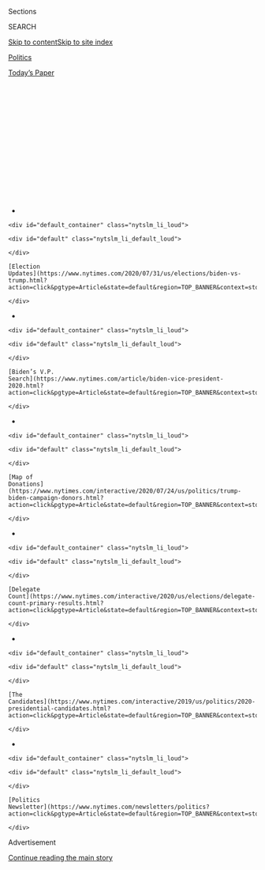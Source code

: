 <div id="app">

<div>

<div>

<div>

<div class="NYTAppHideMasthead css-1q2w90k e1suatyy0">

<div class="section css-ui9rw0 e1suatyy2">

<div class="css-eph4ug er09x8g0">

<div class="css-6n7j50">

</div>

<span class="css-1dv1kvn">Sections</span>

<div class="css-10488qs">

<span class="css-1dv1kvn">SEARCH</span>

</div>

[Skip to content](#site-content)[Skip to site
index](#site-index)

</div>

<div id="masthead-section-label" class="css-1wr3we4 eaxe0e00">

[Politics](https://www.nytimes.com/section/politics)

</div>

<div class="css-10698na e1huz5gh0">

</div>

</div>

<div id="masthead-bar-one" class="section hasLinks css-15hmgas e1csuq9d3">

<div class="css-uqyvli e1csuq9d0">

</div>

<div class="css-1uqjmks e1csuq9d1">

</div>

<div class="css-9e9ivx">

[](https://myaccount.nytimes.com/auth/login?response_type=cookie&client_id=vi)

</div>

<div class="css-1bvtpon e1csuq9d2">

[Today’s
Paper](https://www.nytimes.com/section/todayspaper)

</div>

</div>

</div>

</div>

<div data-aria-hidden="false">

<div id="site-content" data-role="main">

<div>

<div class="css-1aor85t" style="opacity:0.000000001;z-index:-1;visibility:hidden">

<div class="css-1hqnpie">

<div class="css-epjblv">

<span class="css-17xtcya">[Politics](/section/politics)</span><span class="css-x15j1o">|</span><span class="css-fwqvlz">Trump
Impeached for Abuse of Power and Obstruction of
Congress</span>

</div>

<div class="css-k008qs">

<div class="css-1iwv8en">

<span class="css-18z7m18"></span>

<div>

</div>

</div>

<span class="css-1n6z4y">https://nyti.ms/34vl8TX</span>

<div class="css-1705lsu">

<div class="css-4xjgmj">

<div class="css-4skfbu" data-role="toolbar" data-aria-label="Social Media Share buttons, Save button, and Comments Panel with current comment count" data-testid="share-tools">

  - 
  - 
  - 
  - 
    
    <div class="css-6n7j50">
    
    </div>

  - 
  - 

</div>

</div>

</div>

</div>

</div>

</div>

<div id="NYT_TOP_BANNER_REGION" class="css-13pd83m">

<div>

<div id="styln-elections-notifications-menu" class="section interactive-content interactive-size-medium css-1edisqu">

<div class="css-17ih8de interactive-body">

<div class="nytslm_innerContainer" data-aria-live="polite">

<div class="nytslm_title">

</div>

  - 
    
    <div id="default_container" class="nytslm_li_loud">
    
    <div id="default" class="nytslm_li_default_loud">
    
    </div>
    
    [Election
    Updates](https://www.nytimes.com/2020/07/31/us/elections/biden-vs-trump.html?action=click&pgtype=Article&state=default&region=TOP_BANNER&context=storylines_menu)
    
    </div>

  - 
    
    <div id="default_container" class="nytslm_li_loud">
    
    <div id="default" class="nytslm_li_default_loud">
    
    </div>
    
    [Biden’s V.P.
    Search](https://www.nytimes.com/article/biden-vice-president-2020.html?action=click&pgtype=Article&state=default&region=TOP_BANNER&context=storylines_menu)
    
    </div>

  - 
    
    <div id="default_container" class="nytslm_li_loud">
    
    <div id="default" class="nytslm_li_default_loud">
    
    </div>
    
    [Map of
    Donations](https://www.nytimes.com/interactive/2020/07/24/us/politics/trump-biden-campaign-donors.html?action=click&pgtype=Article&state=default&region=TOP_BANNER&context=storylines_menu)
    
    </div>

  - 
    
    <div id="default_container" class="nytslm_li_loud">
    
    <div id="default" class="nytslm_li_default_loud">
    
    </div>
    
    [Delegate
    Count](https://www.nytimes.com/interactive/2020/us/elections/delegate-count-primary-results.html?action=click&pgtype=Article&state=default&region=TOP_BANNER&context=storylines_menu)
    
    </div>

  - 
    
    <div id="default_container" class="nytslm_li_loud">
    
    <div id="default" class="nytslm_li_default_loud">
    
    </div>
    
    [The
    Candidates](https://www.nytimes.com/interactive/2019/us/politics/2020-presidential-candidates.html?action=click&pgtype=Article&state=default&region=TOP_BANNER&context=storylines_menu)
    
    </div>

  - 
    
    <div id="default_container" class="nytslm_li_loud">
    
    <div id="default" class="nytslm_li_default_loud">
    
    </div>
    
    [Politics
    Newsletter](https://www.nytimes.com/newsletters/politics?action=click&pgtype=Article&state=default&region=TOP_BANNER&context=storylines_menu)
    
    </div>

</div>

</div>

</div>

</div>

</div>

<div id="top-wrapper" class="css-1sy8kpn">

<div id="top-slug" class="css-l9onyx">

Advertisement

</div>

[Continue reading the main
story](#after-top)

<div class="ad top-wrapper" style="text-align:center;height:100%;display:block;min-height:250px">

<div id="top" class="place-ad" data-position="top" data-size-key="top">

</div>

</div>

<div id="after-top">

</div>

</div>

<div>

<div id="sponsor-wrapper" class="css-1hyfx7x">

<div id="sponsor-slug" class="css-19vbshk">

Supported by

</div>

[Continue reading the main
story](#after-sponsor)

<div id="sponsor" class="ad sponsor-wrapper" style="text-align:center;height:100%;display:block">

</div>

<div id="after-sponsor">

</div>

</div>

<div class="css-186x18t">

</div>

<div class="css-1vkm6nb ehdk2mb0">

# Trump Impeached for Abuse of Power and Obstruction of Congress

</div>

Voting nearly along party lines, the House approved two articles of
impeachment against President Trump, making him the third president in
history to face removal by the Senate.

![<span class="css-16f3y1r e13ogyst0">The Democratic-led House of
Representatives charged President Trump with abuse of power and
obstruction of
Congress.</span><span class="css-cch8ym"><span class="css-1dv1kvn">Credit</span><span class="css-cnj6d5 e1z0qqy90" itemprop="copyrightHolder"><span class="css-1ly73wi e1tej78p0">Credit...</span><span>Erin
Schaff/The New York
Times</span></span></span>](https://static01.nyt.com/images/2019/12/18/us/politics/18dc-impeachvid/18dc-impeachvid-videoSixteenByNine3000.jpg)

<div class="css-18e8msd">

<div class="css-pdw9fk epjyd6m0">

<div class="css-1txwxcy ey68jwv0" data-aria-hidden="true">

[![Nicholas
Fandos](https://static01.nyt.com/images/2018/11/06/multimedia/author-nicholas-fandos/author-nicholas-fandos-thumbLarge-v2.png
"Nicholas Fandos")](https://www.nytimes.com/by/nicholas-fandos)[![Michael
D.
Shear](https://static01.nyt.com/images/2018/06/13/multimedia/author-michael-d-shear/author-michael-d-shear-thumbLarge-v2.png
"Michael D. Shear")](https://www.nytimes.com/by/michael-d-shear)

</div>

<div class="css-1baulvz">

By [<span class="css-1baulvz" itemprop="name">Nicholas
Fandos</span>](https://www.nytimes.com/by/nicholas-fandos) and
[<span class="css-1baulvz last-byline" itemprop="name">Michael D.
Shear</span>](https://www.nytimes.com/by/michael-d-shear)

</div>

</div>

  - 
    
    <div class="css-ld3wwf e16638kd2">
    
    Published Dec. 18, 2019Updated July 22,
    2020
    
    </div>

  - 
    
    <div class="css-4xjgmj">
    
    <div class="css-pvvomx" data-role="toolbar" data-aria-label="Social Media Share buttons, Save button, and Comments Panel with current comment count" data-testid="share-tools">
    
      - 
      - 
      - 
      - 
        
        <div class="css-6n7j50">
        
        </div>
    
      - 
      - 
    
    </div>
    
    </div>

</div>

</div>

<div class="section meteredContent css-1r7ky0e" name="articleBody" itemprop="articleBody">

<div class="css-1fanzo5 StoryBodyCompanionColumn">

<div class="css-53u6y8">

WASHINGTON — The House of Representatives on Wednesday [impeached
President
Trum](https://www.nytimes.com/2020/07/22/us/politics/trump-impeachment.html)p
for abuse of power and obstruction of Congress, making him the third
president in history to be charged with committing high crimes and
misdemeanors and face removal by the Senate.

On a day of constitutional consequence and raging partisan tension, the
votes on the two articles of
[impeachment](https://www.nytimes.com/live/2020/trump-impeachment-01-16)
fell largely along party lines, after a bitter debate that stretched
into the evening and reflected the deep polarization gripping American
politics in the Trump era.

Only two Democrats opposed the article on abuse of power, which accused
[Mr. Trump](https://www.nytimes.com/live/2020/trump-impeachment-01-15)
of corruptly using the levers of government to solicit election
assistance from Ukraine in the form of investigations to discredit his
Democratic political rivals. Republicans were united in opposition. It
passed 230 to 197, with Speaker Nancy Pelosi gaveling the vote to a
close from the House rostrum.

On the second charge, obstruction of Congress, a third Democrat joined
Republicans in opposition. The vote was 229 to 198.

</div>

</div>

<div class="css-1fanzo5 StoryBodyCompanionColumn">

<div class="css-53u6y8">

The
[impeachment](https://www.nytimes.com/live/2020/trump-impeachment-01-16)
votes set the stage for a [historic trial beginning early next
year](https://www.nytimes.com/2019/12/18/us/politics/senate-impeachment-trial.html)
in the Senate, which will have final say — 10 months before Mr. Trump
faces re-election — on whether to acquit the 45th president or convict
and remove him from office. The timing was uncertain, after Ms. Pelosi
suggested late Wednesday that [she might wait to send the articles to
the
Senate](https://www.nytimes.com/2019/12/18/us/politics/impeachment-trial.html),
holding them out as leverage in a negotiation on the terms of a
trial.

</div>

</div>

<div class="css-1sngw6j">

[](https://www.nytimes.com/interactive/2019/12/18/us/politics/trump-impeachment-vote.html)

<div class="css-1eoytci">

![](https://static01.nyt.com/images/2019/12/18/us/trump-impeachment-vote-promo-1576708669492/trump-impeachment-vote-promo-1576708669492-articleLarge-v2.jpg)

</div>

<div class="css-1rha1bf">

## Impeachment Results: How Democrats and Republicans Voted

See how each House member voted on the articles of impeachment against
President Trump.

</div>

</div>

<div class="css-1fanzo5 StoryBodyCompanionColumn">

<div class="css-53u6y8">

Acquittal in the Republican-controlled chamber may be likely, but the
proceeding is certain to further aggravate the political and cultural
fault lines in the country that Mr. Trump’s presidency has brought into
dramatic relief. Regardless of the outcome, the impeachment votes in the
House put an indelible stain on Mr. Trump’s presidency that cannot be
wiped from the public consciousness with a barrage of tweets or an angry
tirade in front of thousands of his cheering supporters at a campaign
rally.

On Wednesday, [Democrats characterized his impeachment as an urgent
action](https://www.nytimes.com/2019/12/18/us/impeachment-democrats-votes.html)
to stop a corrupt president whose misdeeds had unfolded in plain view
from damaging the United States any further.

“Over the course of the last three months, we have found
incontrovertible evidence that President Trump abused his power by
pressuring the newly elected president of Ukraine to announce an
investigation into President Trump’s political rival,” said
Representative Adam B. Schiff, Democrat of California and the
Intelligence Committee chairman, who led the impeachment inquiry.

</div>

</div>

<div class="css-1fanzo5 StoryBodyCompanionColumn">

<div class="css-53u6y8">

“The president and his men plot on,” Mr. Schiff said. “The danger
persists. The risk is real. Our democracy is at peril.”

Far from showing contrition or contemplating resignation, as his
predecessors have done in the face of impeachment, Mr. Trump instead
offered an indignant defense as the House weighed his fate, raging on
Twitter from the White House.

</div>

</div>

<div class="css-79elbk" data-testid="photoviewer-wrapper">

<div class="css-z3e15g" data-testid="photoviewer-wrapper-hidden">

</div>

<div class="css-1a48zt4 ehw59r15" data-testid="photoviewer-children">

![<span class="css-16f3y1r e13ogyst0" data-aria-hidden="true">President
Trump leaving the Oval Office on Wednesday for a campaign event in
Michigan as the House was debating his
impeachment.</span><span class="css-cnj6d5 e1z0qqy90" itemprop="copyrightHolder"><span class="css-1ly73wi e1tej78p0">Credit...</span><span>Doug
Mills/The New York
Times</span></span>](https://static01.nyt.com/images/2019/12/20/us/politics/18dc-impeach-trump1/18dc-impeach-trump1-articleLarge-v2.jpg?quality=75&auto=webp&disable=upscale)

</div>

</div>

<div class="css-1fanzo5 StoryBodyCompanionColumn">

<div class="css-53u6y8">

“SUCH ATROCIOUS LIES BY THE RADICAL LEFT, DO NOTHING DEMOCRATS,” [the
president
wrote](https://twitter.com/realDonaldTrump/status/1207355923573989376)
as the debate took place on the other end of Pennsylvania Avenue. “THIS
IS AN ASSAULT ON AMERICA, AND AN ASSAULT ON THE REPUBLICAN
PARTY\!\!\!\!”

Later, as members cast their votes to impeach him in Washington, [Mr.
Trump took the stage to roars of adulation from his
supporters](https://www.nytimes.com/2019/12/18/us/politics/Debbie-Dingell-husband.html)
at an arena-style campaign rally in Battle Creek, Mich. He brushed aside
the constitutional confrontation as a “hoax” based on unfounded charges,
even as he conceded that it would be a permanent blot on his
presidency.

<div id="NYT_MAIN_CONTENT_1_REGION" class="css-9tf9ac">

<div>

<div id="styln-nfldraft-updates-block" class="section interactive-content interactive-size-medium css-1ftcdic">

<div class="css-17ih8de interactive-body">

<div id="styln-briefing-block" data-asset-id="">

<div class="briefing-block-header-section">

# [Latest Updates: 2020 Election](https://www.nytimes.com/2020/07/31/us/elections/biden-vs-trump.html?action=click&pgtype=Article&state=default&region=MAIN_CONTENT_1&context=storylines_live_updates)

<div class="briefing-block-ts">

Updated 2020-08-01T01:26:45.732Z

</div>

</div>

  - [Kamala Harris, a top vice-presidential contender, confronts double
    standards.](https://www.nytimes.com/2020/07/31/us/elections/biden-vs-trump.html?action=click&pgtype=Article&state=default&region=MAIN_CONTENT_1&context=storylines_live_updates#link-29fdff45)
  - [Karen Bass and Susan Rice are rising on Biden’s vice-presidential
    shortlist.](https://www.nytimes.com/2020/07/31/us/elections/biden-vs-trump.html?action=click&pgtype=Article&state=default&region=MAIN_CONTENT_1&context=storylines_live_updates#link-13ec3d9c)
  - [Trump says Russian bounties to kill U.S. troops ‘never took
    place.’](https://www.nytimes.com/2020/07/31/us/elections/biden-vs-trump.html?action=click&pgtype=Article&state=default&region=MAIN_CONTENT_1&context=storylines_live_updates#link-49e9a016)

<div class="briefing-block-footer">

<div class="briefing-block-footer-meta">

[See more
updates](https://www.nytimes.com/2020/07/31/us/elections/biden-vs-trump.html?action=click&pgtype=Article&state=default&region=MAIN_CONTENT_1&context=storylines_live_updates)

</div>

</div>

</div>

</div>

</div>

</div>

</div>

“I’m not worried,” Mr. Trump said. “You don’t do anything wrong and you
get impeached. That may be a record that will last forever.”

“But you know what they have done?” he said of Democrats. “They have
cheapened the impeachment process.”

</div>

</div>

<div class="css-1fanzo5 StoryBodyCompanionColumn">

<div class="css-53u6y8">

Senators, he added, “are going to do the right
thing.”

</div>

</div>

<div class="audioFigureHeading">

<div class="css-1et479a">

![](https://static01.nyt.com/images/2017/01/29/podcasts/the-daily-album-art/the-daily-album-art-articleInline-v2.jpg?quality=75&auto=webp&disable=upscale)

</div>

### Listen to ‘The Daily’: The Impeachment of President Donald J. Trump

<span class="css-59o34k">In a divided House, moderate Democrats are
bearing the burden of answering for the impeachment vote.</span>

</div>

<div class="css-qe9gm7">

<div>

<div class="css-1g7y0i5 e1drnplw0">

<div class="css-1ceswkc e1drnplw1">

</div>

<div class="css-f2fzwx e1drnplw2">

<div data-aria-labelledby="modal-title" data-role="region">

<div id="modal-title" class="css-mln36k">

transcript

</div>

<div class="css-pbq7ev">

</div>

<span>Back to The
Daily</span>

<div class="css-f6lhej">

<div class="css-1ialerq">

<div class="css-1701swk">

bars

</div>

<div>

<div class="css-1t7yl1y">

0:00/35:57

</div>

<div class="css-og85jy">

\-35:57

</div>

</div>

</div>

</div>

<div class="css-15fbio0">

<div class="css-1p4nyns">

transcript

## Listen to ‘The Daily’: The Impeachment of President Donald J. Trump

### Hosted by Michael Barbaro; produced by Lisa Chow, Austin Mitchell, Adizah Eghan, Annie Brown and Theo Balcomb, with help from Alexandra Leigh Young; and edited by Lisa Tobin and M.J. Davis Lin

#### In a divided House, moderate Democrats are bearing the burden of answering for the impeachment vote.

</div>

  - michael barbaro  
    From The New York Times, I’m Michael Barbaro. This is “The Daily.”
    
    Today: The United States House of Representatives has impeached
    President Trump for abuse of power and obstruction of Congress. My
    colleague Lisa Chow and I on the story of how a fractious Democratic
    Party, which started the year divided on impeachment, ultimately
    united around it.
    
    It’s Thursday, December 19.

  - lisa chow  
    And how far away from Holly?

  - speaker  
    35 miles from the home.

  - lisa chow  
    O.K. So yeah, we will get there in time. You want to describe what
    you’re seeing outside the window?

  - michael barbaro  
    So we’re driving by a strip mall about 45 minutes outside Detroit.
    There’s a Best Buy, a Michaels, a PetSmart, a Lowes, Chipotle and a
    DSW. This is a solid, solid, solid strip mall.

  - lisa chow  
    So Michael, why are we driving through the strip malls of Detroit?

  - michael barbaro  
    So we are headed to the home of Congresswoman Elissa Slotkin.

  - archived recording  
    Elissa Slotkin has a lead of more than 2,000 votes against
    Republican incumbent Mike Bishop.

  - michael barbaro  
    She is a moderate Democrat who won her seat —

  - archived recording (elissa slotkin)  
    I won in a district that was a Republican district. So the only way
    —

  - michael barbaro  
    She flipped a red district and turned it blue in 2018. And in doing
    so, she helped the Democrats win back the House.

  - archived recording  
    The blue wave. The blue wave that swept Democrats into power in the
    House.

  - michael barbaro  
    But the moment she gets into office —

  - archived recording (rashida tlaib)  
    Because we’re going to go in there, we’re going to impeach the
    motherfucker. \[CHEERS\]

  - michael barbaro  
    — people like Rashida Tlaib, the congresswoman who represents a
    district just to the south here that we just drove through, they’re
    saying that the findings of the Russia inquiry merit impeachment.
    And Slotkin is not having any of it.

  - archived recording  
    Important quote. This is from Congresswoman Slotkin of Michigan.
    Impeachment is not what people are coming up to me in the grocery
    store and talking to me about. They want to know —

  - michael barbaro  
    She is skeptical of that, she’s opposed to it. It’s not part of her
    political brand to want to impeach the president. And then all of a
    sudden, the whistle-blower report comes out, and she reads it, and
    she’s very troubled. And she and a handful of her moderate
    swing-district Democratic House colleagues write an op-ed in The
    Washington Post calling for an impeachment inquiry.

  - archived recording  
    They write, we have devoted our lives to the service and security of
    our country. Now we join as a unified group to uphold —

  - michael barbaro  
    And their voice carries a tremendous amount of weight, because they
    are moderates, because they helped win back the House for Democrats.
    And shortly afterwards, House Speaker Nancy Pelosi opens an
    impeachment inquiry.

  - archived recording (nancy pelosi)  
    I’m announcing the House of Representatives is moving forward with
    an official impeachment inquiry. The president must be held
    accountable. No one is above the law.

  - michael barbaro  
    And right away, it’s clear that there are political consequences for
    Slotkin.

  - elissa slotkin  
    I am going to wait for the facts. I’m going to look at them
    judiciously. I’m going to do what I was trained to do, which is to
    look at the —

  - michael barbaro  
    We went to three town halls in her district and just listened as
    constituents pelted her with questions about why she was doing this.

  - crowd  
    \[JEERING\]

  - michael barbaro  
    Two months go by. The impeachment inquiry unfolds. Hearings happen,
    a report is filed. And now she has to make a decision — is she going
    to vote to impeach the president, or is she going to vote not to the
    impeach the president?

  - lisa chow  
    Whoa, we’re going into her driveway.

  - michael barbaro  
    We’re doing it. I think it’s O.K. I mean, we’re a little early.
    What’re you gonna do? We are arriving at Slotkin’s house in the
    middle of these final hours of deliberation for her on impeachment.
    She has told her constituents that she’s going to announce her
    decision on Monday morning. We are talking to her on Sunday night.

  - lisa chow  
    How do you feel?

  - michael barbaro  
    I feel good. I mean, I feel dehydrated. Did you actually eat your
    granola bar?

  - lisa chow  
    I did not eat my granola bar. Hard to eat and hold a microphone.

  - michael barbaro  
    You’re going to regret it when you’re in the middle of this
    interview and you’re starving.

  - elissa slotkin  
    Hi, guys. Come on in.

  - michael barbaro  
    Hi.

  - elissa slotkin  
    I’m Elissa.

  - michael barbaro  
    Congresswoman, so nice to see you.

  - elissa slotkin  
    So nice to meet you. Hi.

  - michael barbaro  
    Thank you for letting us — Lisa.

  - elissa slotkin  
    Come on in, come on in.

  - michael barbaro  
    This is a truly a farmhouse.

  - elissa slotkin  
    Oh yeah, I’m sorry, I’m sorry. I think of you guys as audio, and so
    I’m not doing a very nice job, but this is 1895 farmhouse. My family
    bought it in the ‘50s. We held off lighting a fire because we didn’t
    know if the noise would be annoying, but we can definitely light a
    fire.
    
    And this — I should just say, this desk, for whatever it’s worth, is
    sort of one of the big heirlooms in my family. This was my
    great-grandfather’s desk. And if you see on the plate here —

  - michael barbaro  
    It is kind of a resolute desk.

  - elissa slotkin  
    Yes. So it was used by Lindley Garrison, secretary of war, 1913 to
    1916.

  - michael barbaro  
    During the presidency of Woodrow Wilson.

  - elissa slotkin  
    Yeah.

  - michael barbaro  
    Geez.

  - elissa slotkin  
    So that was a gift to my great-grandfather, Sam Slotkin. And it’s
    been passed down.

  - michael barbaro  
    Is this where you go to make big decisions?

  - elissa slotkin  
    This is where I make my big decisions.

  - michael barbaro  
    Is this that — this three-ring binder looks like it’s the House
    Intelligence report?

  - elissa slotkin  
    Yes. This is — well, it’s a lot, I guess, more than it. It is —
    let’s see. My team has diligently tabbed it out for me. So this is
    the impeachment documents that came down, I guess, what now, three
    weeks ago —

  - michael barbaro  
    From the Judiciary Committee.

  - elissa slotkin  
    Yes, from the Judiciary Committee. This is the HPSCI report, the
    House Intelligence report.

  - michael barbaro  
    May I see this?

  - elissa slotkin  
    You’re welcome to.

  - michael barbaro  
    Clinton articles of impeachment. Nixon articles of impeachment. And
    I see you’ve done a bunch of underlining.

  - elissa slotkin  
    Yeah. For me, this is, frankly, a very standard way that I look at
    things, which just comes from my training as a C.I.A. officer, which
    is sequester yourself away, get all the original base documents. And
    then you do some historical research and then make an objective
    decision not based on what you see in the news or what someone’s
    telling you.

  - michael barbaro  
    Thanks for letting us interrupt it.

  - elissa slotkin  
    Where would you guys like to set up? Would you like to be —

  - michael barbaro  
    Where would you like us to set up?

  - elissa slotkin  
    Take the dining room.

  - michael barbaro  
    All right, we’ll go set ourselves up.

  - elissa slotkin  
    Sure.

  - lisa chow  
    O.K., check, check, check, check.

  - michael barbaro  
    How am I sounding? O.K. So, Congresswoman, thank you for letting us
    into your home —

  - elissa slotkin  
    Of course.

  - michael barbaro  
    — during a really important moment for you.

  - elissa slotkin  
    Yeah.

  - michael barbaro  
    The last time we talked to you, you had just made a decision to
    support an impeachment inquiry, which ended up being a very
    consequential decision.

  - elissa slotkin  
    Yeah.

  - michael barbaro  
    Tell me what the last couple of months have been like for you as
    that inquiry has unfolded. What’s that experience been like?

  - elissa slotkin  
    Well, I would say it’s probably been some of the most intense months
    I’ve had as a working professional, that’s for sure. The principal
    reason why I decided to come out back in September in support of an
    inquiry, after many, many months of not supporting impeachment or an
    inquiry, was this very basic idea that the president of the United
    States reached out to a foreign party and solicited help in
    influencing an American election. And confirming or denying that
    very basic idea was pretty important to me in this process.

  - michael barbaro  
    That fact pattern.

  - elissa slotkin  
    That fact pattern. And you know, I was in national security for a
    long time. We are in the business of pressuring governments to do
    things that we want, right? That happens all the time. And anyone
    who gets to a senior-enough level has been in that position. The
    difference here was that the president was doing it for his own
    personal political gain, not for the national security interests of
    the United States. So for me, the central idea was whether the
    president asked for foreigners to get involved in the American
    political process.

  - michael barbaro  
    So did the inquiry and did the hearings establish that?

  - elissa slotkin  
    Well, that’s what I’ve been trying to parse through. What became
    clearer and clearer through what I read and what the reporting
    produced was that you have a lot of people who were aware that, for
    instance, security assistance was held up in exchange for something.
    And we have Ambassador Sondland saying very directly that it was
    held up because they were waiting for the Ukrainians to live up to
    their end of the bargain.

  - michael barbaro  
    To conduct these investigations on —

  - elissa slotkin  
    Yes, to announce investigations. That’s the hardest thing for me
    about my peers who may decide not to vote on these articles, is that
    do they accept that it’s O.K. to invite foreign help into the
    American political process?

  - michael barbaro  
    I think I just watched Lindsey Graham say that he’s O.K. with it in
    an interview.

  - elissa slotkin  
    Well, I’m sorry, and I think that history will show them to be
    misguided. And maybe it’s because I was a C.I.A. officer, but I am
    comfortable making hard decisions that aren’t popular, because I
    know that they’re the right thing for the security of the country. I
    was asked to do that over and over and over again in my prior life.
    And that’s the same approach I take to these decisions.

  - michael barbaro  
    I hear you hinting that a hard decision that you’re capable of
    making may be heading in one direction.

  - elissa slotkin  
    Well, listen, I mean, no offense, but I’m not going to tell The New
    York Times before I tell my own constituents. It’s why we’re having
    a big town hall tomorrow. My hope and my responsibility is to be
    transparent with the constituents of the Eighth District, to be
    available to listen to their current concerns and answer them, and
    to be honest with them.

  - michael barbaro  
    So understanding that you’re not going to be disclosing your
    intentions just now at this table in your house, I want to talk
    about your constituents for just a moment.

  - elissa slotkin  
    Sure.

  - michael barbaro  
    Based on my understanding of your district, which voted for Trump by
    a healthy margin, and according to you, does not seem to support
    impeachment as a whole, you could find yourself very much at odds
    with your own constituents.

  - elissa slotkin  
    I mean —

  - michael barbaro  
    Are you comfortable with that?

  - elissa slotkin  
    This is what it means to be an elected leader. You have to make
    tough calls. And in a district like this, I’m never going to make
    everyone happy. If I lose my seat because I stood up for my
    principles, that’s O.K. I, of course, want to be re-elected, and I
    want to maintain the House majority. I think it’s an important check
    and balance. But I’m not going to compromise my principles just to
    keep that job. I’m just not. And I hope that people want that kind
    of an elected representative.

  - michael barbaro  
    I do have to ask you the kind of political version of this question,
    which is mathematically, your vote isn’t required to impeach the
    president. And so there’re kind of two ways to look at this. On the
    one hand, if you vote yes, that would be very politically risky. The
    other way to look at this is that if you vote no, that’s its own set
    of risks, because as a moderate, you would be sending a message that
    the people in the middle who started all this, who said there should
    be an inquiry, don’t think there’s enough there to actually impeach.
    And that would be a very complicated message to send in 2020 when
    the president’s running for re-election. It’s essentially that
    impeachment was a project of the far left. And so there’s basically
    a ton of risk no matter what you do, and I wonder how you weigh
    those risks.

  - elissa slotkin  
    Well, I mean, listen, voting on articles of impeachment is right up
    there with Congress’s role in declaring war. I mean, it’s got to be
    one of the top two things that a member of Congress will ever vote
    on in their career — most important things. So when you have a vote
    like that, it’s beyond that political calculus. I think it should
    be. It certainly is for me. And I’ve certainly had people propose to
    me, you know, just vote no, save your seat.

  - michael barbaro  
    Your vote isn’t needed, anyway.

  - elissa slotkin  
    I’ve had people say that to me.

  - michael barbaro  
    And what do you say?

  - elissa slotkin  
    I have to look at myself in the mirror. Like, I have to come away
    from this experience with a sense that I haven’t done what so many
    people here in Michigan think of elected officials. I cannot just
    become that cynical political person who just orients their major
    decisions around what would save their seat. I just —

  - michael barbaro  
    Or even their party.

  - elissa slotkin  
    You know, we have the president admitting that he reached out to a
    foreigner to ask for help in an American political election. If you
    think about that outside the normal insanity that we have right now
    on TV and all the events that are happening, if you think about
    that, which I’ve been trying to do today here quietly at my farm,
    that is — that is wrong. And I think that sending a signal in the
    most clear terms we can is important enough even to risk the
    majority.

  - michael barbaro  
    So it’s 7:30 on Sunday night and you’re planning to make an
    announcement tomorrow morning in front of your constituents. How are
    you doing inside? How are you feeling?

  - elissa slotkin  
    I actually feel pretty clear. I’ve done the work. I’ve kept an open
    mind, and I’ve sat with the documents, I’ve sat with the
    transcripts, and I’ve made my best assessment. So I’m going to try
    and be as present and available as I can. I trust my voters, I do.
    And I think —

  - michael barbaro  
    Trust them to do what?

  - elissa slotkin  
    I trust them as Michiganders to give me a chance to explain. And for
    them to give me the benefit of the doubt.

\[music\]

  - michael barbaro  
    I wish you the best of luck tomorrow.

  - elissa slotkin  
    Thank you. Thanks very much.

  - michael barbaro  
    Thank you.

michael barbaro

We’ll be right back

  - crowd  
    Hey, hey, ho, ho, Elissa Slotkin has got to go\! Hey hey, ho ho —
    got to go\! Hey hey, ho ho.

michael barbaro

So Lisa, I headed back to New York to host the show. You stayed in
Michigan. So what happens the next day, after we had talked to Elissa
Slotkin?

lisa chow

So the next day, I arrive very early, and already there are people
there.

  - crowd  
    Ho ho, Elissa Slotkin has got to go\!

lisa chow

And they’re upset, they’re pissed. And that’s because Slotkin had
already announced her decision in the local paper that morning.

michael barbaro

Of course, we had both understood from the interview where this was
going.

lisa chow

Yes, but she hadn’t yet told her constituents. And so in this op-ed, she
says very clearly that she is voting yes on both articles of
impeachment.

  - speaker 1  
    She must go now\!

  - speaker 2  
    Country over party\! Impeach and remove Trump\!

lisa chow

So people are lining up to get inside the auditorium where the town hall
meeting will be held. And outside, there was a bunch of protesters with
big signs saying, “Impeach Slotkin, keep Trump,” in bright red letters.
And some of them are carrying much smaller signs that say, “We have your
back.”

michael barbaro

Which is a message to Slotkin.

lisa chow

Exactly.

  - speaker 1  
    Do you understand that?

  - speaker 2  
    You’re yelling.

  - speaker 1  
    Do you like Russians?

lisa chow

I mean, very quickly, people start yelling at each other.

  - speaker 1  
    Because I have to talk over your people. Do you like Russia? Do you
    like Russia? Because I’m a veteran, and I do not support Russia\!

  - speaker 2  
    Have a discussion.

  - speaker 1  
    The fact is you walked up to me and you asked me about Ukraine,
    which is a Russian —

lisa chow

The one exchange that I found particularly memorable was this veteran —

  - speaker 1  
    You’re standing here as an American, as an American, talking —

lisa chow

The pro-Slotkin person who got very emotional. And she basically said,
you’re spouting Russian talking points to me, to say that Ukraine
interfered in our election.

  - speaker 1  
    Our flag is red, white and blue, not red and blue. It is red, white,
    and blue. Put your country first for once, O.K.?

  - speaker 2  
    I am. Would you like to discuss? See?

lisa chow

And so people are really challenging each other’s patriotism.

  - speaker 1  
    What, what? Ukraine did what? What did Ukraine do? Tell me what
    Ukraine did.

  - speaker 2  
    Are you gonna listen? Biden bragged about — about bribing Ukraine
    with a billion dollars. Do you want to hear it?

lisa chow

They’re just looking at the facts in a totally different way.

  - speaker 2  
    What crime? Name one. Name one crime. You jumped in, I’m listening.
    Name one crime.

  - speaker 3  
    Abuse of power.

  - speaker 2  
    That’s not — O.K., that — name what exactly did he do to abuse — to
    abuse power?
    
    Say one.

  - speaker 4  
    Having a foreign country meddle in the election. That’s one.

  - speaker 2  
    He didn’t\! The Democrats did\!

  - speaker 4  
    You really are insane, aren’t you? Open your eyes.

  - lisa chow  
    O.K. So.

lisa chow

Finally, we head into the auditorium, and it’s a large room.

  - lisa chow  
    People are registering, and then walking into the auditorium.

lisa chow

The room is packed.

  - lisa chow  
    How many chairs are here?

  - speaker  
    418\. So we set up for about 400 people.

  - lisa chow  
    O.K. It’s filling up.

lisa chow

There are tons of media, national and local press covering this event.

  - lisa chow  
    Can you tell me where you’re from?

  - speaker 1  
    The Flint Journal and mlive.com.

  - speaker 2  
    MIRS news.

  - speaker 3  
    I’m here for NPR today.

  - speaker 4  
    Simone from Roll Call.

  - speaker 5  
    The Detroit Free Press.

  - speaker 6  
    The Oakland Press.

  - speaker 7  
    Detroit News.

  - speaker 8  
    The New York Times.

  - speaker 9  
    Huffington Post.

  - speaker 10  
    Washington Post.

  - speaker 11  
    Associated Press.

  - speaker 12  
    The Michigan Advance.

  - speaker 13  
    CNN.

lisa chow

And it’s clear that this is the story, which is moderate Democrats and
their vulnerability in this vote that they’re taking.

  - speaker  
    Let’s please welcome to the stage Congresswoman Slotkin.

michael barbaro

So what happens next?

lisa chow

She’s introduced by one of her staffers, and she takes the stage.

  - crowd  
    \[CHEERING AND JEERING\]

lisa chow

Immediately, the crowd erupts in both cheers and boos.

  - elissa slotkin  
    O.K., guys. O.K.

  - speaker  
    All right, everybody. Thank you.

  - elissa slotkin  
    O.K., well, I’m thrilled to see such a great turnout today.

  - speaker  
    Let’s please — please let her speak.

  - crowd  
    \[YELLING\]

lisa chow

And she basically can’t get a word in.

  - speaker  
    Let’s please respect the people around you who are here to listen.

lisa chow

There is a very loud group in the corner of the room that is making it
almost impossible for her to be heard by the rest of the room.

  - elissa slotkin  
    So in an attempt to be transparent, I’m going to walk you through my
    logic. And I know it’s clear that we don’t all agree. I thought we
    needed to let the election of 2020 decide what was going to happen
    in our country. But those changed — that changed for me on the very
    basic facts that the president of the United States came out — and
    his lawyer came out and said, very specifically —

lisa chow

And they’re screaming all sorts of things, like —

  - speaker  
    Liar\! Liar\!

lisa chow

Liar, shame on you.

  - elissa slotkin  
    And that is very different than how presidents typically build their
    power, right? To be honest with you, I worked at the National
    Security Council under George Bush. I worked under the National
    Security Council under Barack Obama. And presidents regularly wield
    their power.

michael barbaro

So the Michiganders don’t quite give her the chance to explain herself
that she told us she’d been hoping for.

lisa chow

Not really.

  - elissa slotkin  
    They regularly leverage their position to influence other countries.
    That’s a normal part of what a president does. But what was
    fundamentally different for me is that the president —

lisa chow

And there’s one guy in particular in the back —

  - speaker  
    The Democrats are run by “the squad“\!

lisa chow

— who screams —

  - speaker  
    The Democrats are run by the squad\!

lisa chow

— you’re part of the squad.

  - speaker  
    Democrats are the party of the squad\!

lisa chow

The squad runs the Democrats.

michael barbaro

Right, the four best-known House freshmen liberals.

lisa chow

Exactly. And at one point, he even gets up and yells —

  - speaker  
    You belong to Rashida\!

lisa chow

You belong to Rashida. And what’s so fascinating about this moment is
that when we started reporting at the beginning of this year on the
freshman class of Democrats, it was exactly that conflation that people
like Elissa Slotkin were trying to avoid.

michael barbaro

Right.

lisa chow

Because they knew the Republicans would try to lump all the Democrats
together as Trump-hating left-wing progressives.

michael barbaro

Right. They would try to make a Slotkin and a Tlaib indistinguishable,
even though they’re very different.

\[music\]

lisa chow

Exactly. And Slotkin has been so cautious in this process. She’s been
thorough. She has had careful reasoning. But none of that matters in
this moment. She is Rashida Tlaib, according to those protesters.

  - speaker 1  
    Do you stand for your party or do you stand for your Constitution?

  - speaker 2  
    Let her say that. Let her say that. That she is not a part of the
    squad\!

  - speaker 1  
    She did\!

  - speaker 2  
    No, she should did not\! She has to say\! Let her say that\! Let her
    say that\!

lisa chow

I think that’s exactly what gets under Slotkin’s skin — this feeling of
not being understood in the way that she understands herself. That no
matter what she says, no matter what she believes, a significant number
of her constituents are just going to see her as this kind of caricature
of a Democrat. And they’re never going to agree with her, and she’s not
going to be able to get through to them. You could tell from her voice
that maybe, you know, she expected this. Maybe this scene didn’t
surprise her. But it’s still hard.

  - speaker  
    All right, everyone. Thank you very much for coming out today.
    Please leave safely.

  - elissa slotkin  
    Thank you. Thank you for listening. Appreciate it. Thank you for
    being good citizens.

  - lisa chow  
    So the auditorium is cleared out. Now that’s over. And I guess next,
    we’re headed to Washington to cover the actual vote.

michael barbaro

We’ll be right back.

  - michael barbaro  
    Did you bring water? Or did I just, like — idiotically, I left my
    water on the other side of the Capitol. It’s O.K. It’s OK. It’s OK.

  - lisa chow  
    O.K. So Michael, where are we right now?

  - michael barbaro  
    So we’re in the U.S. Capitol, standing just outside the House
    chamber. You can kind of see it through these double doors. And
    inside that chamber —

  - archived recording  
    House will be in order.

  - michael barbaro  
    There’s about six more hours of debate happening. A lot of it very
    predictable. Democrats are saying —

  - archived recording  
    No one is above the law.

  - michael barbaro  
    That after great care and lots of prayer —

  - archived recording  
    Today, sadly, we are voting to impeach President Donald John Trump.

  - michael barbaro  
    They’re taking a principled vote to impeach the president.
    Republicans are saying —

  - archived recording  
    They hate this president.

michael barbaro

— Democrats have made something out of absolutely nothing, and that this
is a sham.

  - archived recording  
    They think Hillary Clinton should be president, and they want to fix
    that.

michael barbaro

And I’m kind of imagining Elissa Slotkin in there preparing for a
monumental vote that a lot of people in her district have just said they
don’t want her to take. But there’s actually somebody else and I have
been thinking about.

  - michael barbaro  
    Congresswoman.

  - rashida tlaib  
    Hi, Michael. How’s it going?

  - michael barbaro  
    And that’s Rashida Tlaib. Because she has been talking about
    impeachment from the beginning.

  - rashida tlaib  
    Hi.

  - michael barbaro  
    Hi.

  - rashida tlaib  
    How are you?

  - michael barbaro  
    I’m good.

  - rashida tlaib  
    Good.

  - michael barbaro  
    You look well.

  - rashida tlaib  
    Yeah. Today is something that I’ve been talking to my 14-year-old
    about, Adam. He’s so funny. Before he went to school, I had a
    conversation with him.

  - michael barbaro  
    What did you say?

  - rashida tlaib  
    Oh, just, you know, told you mommy is going to follow through on
    making sure the bully is not going to remain using the most powerful
    position in the world to his personal gain and personal profit. I
    want him to still believe that people have the power, and that the
    truth always prevails. And so I feel like this gets us closer to
    that.

  - michael barbaro  
    So a lot of the focus in this impeachment vote has been on the
    moderates who are putting themselves at political risk in taking
    this vote. I’m mindful that it was in January of this year that you
    came into office and pretty much immediately generated a little bit
    of news by calling for the impeachment of the president, long before
    Speaker Pelosi and many of the moderate Democrats were ready to take
    that action. I think I was actually here with you in the Capitol
    when that happened. And we had talked at that point about the fear
    that you and other progressive freshmen in the House might push the
    party to left in a way that could jeopardize those moderate
    colleagues. And now here we are, right? So I wonder what you make of
    that journey of the whole House Democratic delegation?

  - rashida tlaib  
    You know, I don’t like it when people say we’re moving folks to the
    left or moving folks to the right. We’re moving folks towards the
    truth. To me, that’s nonpartisan. The fact of the matter is
    something was wrong here. Children were being caged at the border.
    He was profiting off of being a sitting C.E.O. in the White House.
    There was a number of impeachable offenses before I even got here,
    and these are things that I was hearing from my residents all the
    time.

  - michael barbaro  
    But that’s not what today is about.

  - rashida tlaib  
    Oh, of course not. You know, one of the things I said after this
    happened, after, you know, the Ukraine call happened, is that that’s
    what got us to 218. I mean, look, I am not a person that pushed this
    opinion of what was happening from the White House onto my
    colleagues. That was not my intention. My intention was to serve the
    residents of the Thirteenth District. They elected me out of a
    number of candidates, saying that this is also about electing the
    jury that will hold this president accountable. And that’s exactly
    what I did from day one. For many of my colleagues, they didn’t run
    on this issue, right? But, I mean, the time has found us, as Speaker
    Pelosi kept saying. And it’s very true, I think many were very
    hesitant, but the Ukraine call took them over the edge, for many of
    these folks.

  - michael barbaro  
    Well, let me talk about one of these districts, because earlier this
    week, Lisa and I went to Michigan, your state. We drove through your
    district on the way to the district of one of your colleagues,
    Elissa Slotkin, who flipped her seat from Republican to Democrat.
    And the threat to her seat and the anger of constituents who now
    know she’s going to be voting for impeachment, it was really
    apparent right away. There was a lot of fury directed at her.

  - rashida tlaib  
    Yeah, I mean, I think, Michael, it’s really important for folks to
    know Congresswoman Elissa Slotkin’s district is so different from
    mine.

  - michael barbaro  
    Right.

  - rashida tlaib  
    And she has to represent her district. I think for my residents and
    I, there’s a sense of liberation. They’ve been calling with
    excitement of finally some sense of accountability. I think when we
    see injustices, we see things that just don’t make any sense, we
    feel like it’s hurting the country, hurting people, that people are
    actually in true, real emotional pain from things around the racist
    abuse of power to even threats to our national security. It creates
    so much anxiety around the country. And for folks, they just want to
    feel like somebody is fighting for them. That somebody here has
    their back.

  - michael barbaro  
    This feels like a moment of that for them?

  - rashida tlaib  
    Yes. I think they want people to speak up. It’s like, why aren’t
    they saying anything? Why aren’t people doing anything about it?
    Isn’t that illegal? Shouldn’t those folks be in jail? You know,
    these are the kinds of things I hear from my residents all the time.
    So for today, it is very much an incredible moment that they finally
    feel a sense that they are believed. And so yeah, that’s the one
    thing. I respect that she has a different district than mine. I
    don’t impose my opinion onto her district, and I think she doesn’t
    do the same to mine.

  - michael barbaro  
    Let me create a picture for you and I want to know what you think of
    it. The House flips, Democrats lose it, the president is impeached,
    but just in the House, not in the Senate. Is it worth it? Is it
    worth it?

  - rashida tlaib  
    Yes\! Why isn’t it worth it? It is protecting our future. Do you
    know — if we always decided to function from political strategy, we
    wouldn’t get things done. Would the Affordable Care Act pass? It
    wasn’t perfect, but you know what? We actually saved lives. And some
    people couldn’t come back because they voted for that. But if we
    were to go back, do we want to do it all over again? Yeah, we would.
    We would, to save people’s lives. And for us, this is about saving
    our democracy. And sometimes that means putting our neck out. And
    yes, they’re going to use this against us and try to vilify what we
    tried to do, which is put our country first.

  - michael barbaro  
    Isn’t that easier to say when you’re from a —

  - rashida tlaib  
    Absolutely it is.

  - michael barbaro  
    — blue district?

  - rashida tlaib  
    But don’t think my life hasn’t been threatened. Don’t think that the
    first actual coffee hour I had, I didn’t have the same protesters
    that Elissa Slotkin had that said, impeach Rashida Tlaib. I have
    three people now getting prosecuted for threatening my life. You
    know, I feel like, in many ways, my life has completely been
    transformed because I will not stand down. I will not allow this
    corrupt president to abuse his power, nor put people in the pain
    that they are going through right now, because he decided to
    obstruct Congress. That he decided that he doesn’t really care about
    the process, and the rules, and the laws. You don’t take over the
    United States of America. You get elected, and you serve it. And so
    we’re going to served the United States of America today by holding
    this president accountable and setting a very clear message that we
    won’t allow this danger precedent in our history to continue.
    Because it could be a Democrat or a Republican down the line that
    would do the same and get away with it. And that, to me, is what is
    at stake more than being in the majority or winning an election.

  - michael barbaro  
    I know you have to go. I want to thank you for spending the last
    year with us.

  - rashida tlaib  
    Yes, of course. Thank you so much. It’s been an incredible journey.

  - michael barbaro  
    And letting us tell your story.

  - rashida tlaib  
    Thank you. Thank you, Michael. I’m speaking on the floor, so —

  - michael barbaro  
    Good luck with your speech.

  - rashida tlaib  
    Thank you.

  - michael barbaro  
    Bye.

  - rashida tlaib  
    Appreciate it.

  - archived recording (jerry nadler)  
    Madame Speaker, I now yield one minute to the gentlelady from
    Michigan, Miss Tlaib.

  - archived recording (diana degette)  
    The gentlelady is recognized for one minute.

  - archived recording (rashida tlaib)  
    Thank you. I rise today in support of impeachment.
    
    I learned so much every single day from my residents at home. Their
    common sense and understanding of what is right and wrong is
    centered on why they oppose any person using the most powerful
    position in the world for personal gain. Doing nothing here, Madame
    Speaker, is not an option. Looking away from these crimes against
    our country is not an option. This is about protecting the future of
    our nation and our democracy from corruption, abuse of power,
    criminal cover-ups and bribery. And this, Madame Speaker, this vote
    is also for my sons and the future of so many generations. So I urge
    my colleagues to please vote yes on these articles of impeachment.
    With that, Madame Speaker, I yield.

  - archived recording (diana degette)  
    Gentleman from Georgia.

  - archived recording (doug collins)  
    Thank you, Madame Speaker.

michael barbaro

Shortly after 8:00 p.m. on Wednesday night, the House voted on the first
article of impeachment against President Trump — abuse of power.

  - archived recording (nancy pelosi)  
    On this vote, the yeas are 230, the nays are 197. Present is one.
    Article 1 is adopted.

michael barbaro

Soon after, a vote was held on the second article of impeachment,
obstruction of Congress.

  - archived recording (nancy pelosi)  
    On this vote, the yeas are 229, the nays are 198. Present is one.
    Article 2 is adopted.

michael barbaro

With that, Donald J. Trump became the third president in American
history to be impeached by the House of Representatives.

  - archived recording (donald trump)  
    With today’s illegal, unconstitutional and partisan impeachment —

  - archived recording (crowd)  
    \[BOOING\]

  - archived recording (donald trump)  
    — the do-nothing Democrats, and they are do-nothing, all they want
    to do is focus on this. What they could be doing are declaring their
    deep hatred and disdain for the American voter.

michael barbaro

During a rally in Michigan as the House voted, President Trump described
the impeachment vote as an attack on his supporters and predicted that
it would backfire on Democrats at the polls.

  - archived recording (donald trump)  
    This lawless, partisan impeachment is a political suicide march for
    the Democrat party. Have you seen my polls in the last four weeks?

  - archived recording (crowd)  
    \[CHEERING\]

  - archived recording (donald trump)  
    It’s crazy.

michael barbaro

That’s it for “The Daily.” I’m Michael Barbaro. See you tomorrow.

</div>

</div>

</div>

</div>

</div>

</div>

<div class="css-1fanzo5 StoryBodyCompanionColumn">

<div class="css-53u6y8">

Despite years of speculation, Mr. Trump’s impeachment did not, in the
end, grow out of the two-year investigation into Russian election
meddling by Robert S. Mueller III, the special counsel, or the seemingly
endless series of other accusations of corruption and misconduct that
have plagued this White House: tax evasion, profiting from the
presidency, payoffs to a pornographic film actress and fraudulent
activities by his charitable foundation.

Instead, the existential threat to Mr. Trump’s presidency centered
around a half-hour phone call in July. On it, he [pressured Ukraine’s
president](https://www.nytimes.com/2019/10/08/us/politics/trump-ukraine-whistleblower.html)
to announce investigations into former Vice President Joseph R. Biden
Jr. and other Democrats at the same time he was withholding nearly $400
million in vital military assistance for the country and a White House
meeting.

Congress learned about the call after an anonymous C.I.A. official
lodged a whistle-blower complaint in August — pulling a string that
helped unravel an effort by the president and his allies to pressure a
foreign government for help in smearing a political rival. Over a period
of weeks this fall, [a parade of diplomats and other administration
officials](https://www.nytimes.com/2019/11/19/us/politics/trump-impeachment-hearing-testimony.html)
confirmed and expanded on those revelations.

When Congress sought to investigate, the president ordered his
administration to defy its every request, leading to what the House said
Wednesday was a violation of the separation of powers and a de facto
assertion by Mr. Trump that he was above the law.

United in their opposition, Republicans accused the Democrats, who
fought their way back from political oblivion in 2016 to win the House
in 2018, of misusing the power voters had invested in them to harangue a
president they never viewed as legitimate by manufacturing a case
against him. Though they conceded few of them, they insisted the facts
against Mr. Trump nonetheless fell woefully short of
impeachment.

</div>

</div>

<div class="css-79elbk" data-testid="photoviewer-wrapper">

<div class="css-z3e15g" data-testid="photoviewer-wrapper-hidden">

</div>

<div class="css-1a48zt4 ehw59r15" data-testid="photoviewer-children">

<div class="css-1xdhyk6 erfvjey0">

<span class="css-1ly73wi e1tej78p0">Image</span>

<div class="css-zjzyr8">

<div data-testid="lazyimage-container" style="height:257.77777777777777px">

</div>

</div>

</div>

<span class="css-16f3y1r e13ogyst0" data-aria-hidden="true">Speaker
Nancy Pelosi arriving at her office on Wednesday before the House voted
on articles of impeachment against President
Trump.</span><span class="css-cnj6d5 e1z0qqy90" itemprop="copyrightHolder"><span class="css-1ly73wi e1tej78p0">Credit...</span><span>Erin
Schaff/The New York Times</span></span>

</div>

</div>

<div class="css-1fanzo5 StoryBodyCompanionColumn">

<div class="css-53u6y8">

“When all is said and done, when the history of this impeachment is
written, it will be said that my Washington Democrat friends couldn’t
bring themselves to work with Donald Trump, so they consoled themselves
instead by silencing the will of those who did, the American people,”
said Representative Mark Meadows, Republican of North Carolina.

</div>

</div>

<div class="css-1fanzo5 StoryBodyCompanionColumn">

<div class="css-53u6y8">

Throughout the inquiry, even as Republicans raged against the process
and sought to offer benign explanations for Mr. Trump’s conduct, none
disputed the central facts that served as its basis: that he asked
Ukraine’s president to “do us a favor” and investigate Mr. Biden, a
prospective rival in the 2020 campaign, and other Democrats.

Mr. Trump’s impeachment had the potential to change the trajectory of
his presidency and redefine an already volatile political landscape.
Democrats, including the most vulnerable moderates, embraced the
articles of impeachment with the full knowledge that doing so could
damage them politically, potentially even costing them control of the
House.

The only [Democratic
dissenters](https://www.nytimes.com/2019/12/18/us/politics/how-democrats-voted-on-impeaching-trump.html)
from the abuse of power charge on Wednesday were Representatives Collin
C. Peterson of Minnesota and Jeff Van Drew of New Jersey, a freshman who
has announced that he will switch parties and become a Republican.
Representative Jared Golden of Maine, another centrist freshman, joined
them in opposition to the obstruction of Congress charge.

And Representative Tulsi Gabbard of Hawaii, a Democratic presidential
contender who has built her reputation as a maverick in her party,
[voted “present” on both
articles](https://www.nytimes.com/2019/12/18/us/elections/tulsi-gabbard-impeachment-vote.html).

Republicans tethered themselves to Mr. Trump, as they have since he took
office, yoking their political brands and fortunes to his.

</div>

</div>

<div>

</div>

<div class="css-1fanzo5 StoryBodyCompanionColumn">

<div class="css-53u6y8">

The debate proceeded in historic terms in the well of the House, even as
an odd sense of inevitability hung over Washington about Mr. Trump’s
fate.

“Today, as speaker of the House, I solemnly and sadly open the debate on
the impeachment of the president of the United States,” [Ms.
Pelosi](https://www.nytimes.com/2019/12/18/us/politics/nancy-pelosi.html),
dressed in all black, said as debate opened on the articles around noon.
“If we do not act now, we would be derelict in our duty. It is tragic
that the president’s reckless actions make impeachment necessary. He
gave us no choice.”

After the votes, Ms. Pelosi would not say when she would transmit the
articles to the Senate, indicating she might wait to do so until she got
certain assurances about the fairness of a trial. With Mr. Trump and his
allies interested in a speedy acquittal, Ms. Pelosi believes slowing the
process could force Senate Republicans to set procedures the Democrats
like, people close to her said.

Her comments at least raised the prospect that the House could leave for
the holidays with the matter unresolved and the timing of the trial in
limbo.

</div>

</div>

<div>

</div>

<div class="css-1fanzo5 StoryBodyCompanionColumn">

<div class="css-53u6y8">

In the Senate, Mitch McConnell, Republican of Kentucky and the majority
leader, has already made clear he [views the House’s case as “weak” and
would prefer a swift trial in
January](https://www.nytimes.com/2019/12/13/us/politics/mcconnell-white-house-impeachment-trial.html)
that does not call any additional fact witnesses. That would increase
the likelihood that Congress will simply never hear from several senior
government officials with knowledge of the Ukraine matter who avoided
House testimony.

Impeachment traces its origins to monarchical England, but the framers
of the Constitution confined its use on presidents to rare occasions,
when their actions corrupted the public interest for personal ones. Only
twice previously has the House impeached a president, Andrew Johnson in
1868 and Bill Clinton in 1998. President Richard M. Nixon resigned in
1974 rather than face such a consequence.

</div>

</div>

<div class="css-1fanzo5 StoryBodyCompanionColumn">

<div class="css-53u6y8">

Johnson remained in office by a single vote in 1868. Mr. Clinton more
soundly beat the charges, with no more than half of the Senate voting
for conviction after more than a month of deliberations. The trial of
Mr. Trump is likely to reach a similar outcome, but it could do so much
more quickly, with some Senate Republicans discussing the possibility
that the case could be resolved in little more than a
week.

</div>

</div>

<div class="css-79elbk" data-testid="photoviewer-wrapper">

<div class="css-z3e15g" data-testid="photoviewer-wrapper-hidden">

</div>

<div class="css-1a48zt4 ehw59r15" data-testid="photoviewer-children">

<div class="css-1xdhyk6 erfvjey0">

<span class="css-1ly73wi e1tej78p0">Image</span>

<div class="css-zjzyr8">

<div data-testid="lazyimage-container" style="height:257.77777777777777px">

</div>

</div>

</div>

<span class="css-16f3y1r e13ogyst0" data-aria-hidden="true">Tourists on
Wednesday morning at the
Capitol.</span><span class="css-cnj6d5 e1z0qqy90" itemprop="copyrightHolder"><span class="css-1ly73wi e1tej78p0">Credit...</span><span>Anna
Moneymaker/The New York Times</span></span>

</div>

</div>

<div class="css-1fanzo5 StoryBodyCompanionColumn">

<div class="css-53u6y8">

As he did in the face of past accusations, Mr. Trump, 73, railed against
impeachment as a “witch hunt” and a “hoax,” attacking his adversaries
with a viciousness rarely heard from previous presidents.

“More due process was afforded to those accused in the Salem Witch
Trials,” the president seethed in an angry [impeachment eve letter to
Ms.
Pelosi](https://www.nytimes.com/interactive/2019/12/17/us/politics/trump-pelosi-letter.html).

In Mr. Trump’s reality, reinforced by the conservative cable news
programs that swirl around him throughout the day, his three years in
the White House have been more successful than any other. Wednesday’s
impeachment intrudes on that, forcing the president and those around him
to confront a different narrative, one in which he has — in the words of
the articles of impeachment — “betrayed the nation” and acted “in a
manner grossly incompatible with self governance and the rule of law.”

“Whether Donald Trump leaves in one month, one year or five years, this
impeachment is permanent,” said Representative Ted Lieu, Democrat of
California. “It will follow him around for the rest of his life, and
history books will record it.”

The absolutist defense by many members of the Republican Party and the
partisan nature of Wednesday’s votes underscored the remarkable hold
that Mr. Trump, who has never commanded the support of a majority of the
nation, has come to have over the party, remaking it in his image.

</div>

</div>

<div class="css-1fanzo5 StoryBodyCompanionColumn">

<div class="css-53u6y8">

One Republican, Representative Barry Loudermilk of Georgia, compared Mr.
Trump on Wednesday with Jesus Christ, saying that the son of God had
been “afforded more rights” by Pontius Pilate than Democrats had given
the president.

Democrats’ most fervent supporters have fantasized since Inauguration
Day 2017 about impeaching Mr. Trump, an extreme remedy for the ultimate
insurgent they believed was shredding American institutions in his
self-interest. The debate reached a new pitch this year when they
reclaimed control of the House after nearly a decade and awaited the
results of a two-year Justice Department investigation into whether Mr.
Trump’s campaign had conspired with Russia to interfere in the 2016
election.

But as the left pushed harder for Mr. Trump’s ouster, Democratic leaders
resisted. “He’s just not worth it,” Ms. Pelosi said in March. The Russia
investigation fizzled when the [special counsel declined to recommend
charges](https://www.nytimes.com/2019/05/29/us/politics/mueller-special-counsel.html),
even though his report detailed at least 10 instances of possible
obstruction of justice by Mr. Trump when he tried to thwart the inquiry.
By the time lawmakers returned to Washington this fall after a summer
break, impeachment appeared all but dead.

Ms. Pelosi’s calculations — and public opinion — shifted abruptly in
September, when the C.IA. whistle-blower arrived on the House’s
doorstep.

</div>

</div>

<div class="css-79elbk" data-testid="photoviewer-wrapper">

<div class="css-z3e15g" data-testid="photoviewer-wrapper-hidden">

</div>

<div class="css-1a48zt4 ehw59r15" data-testid="photoviewer-children">

<div class="css-1xdhyk6 erfvjey0">

<span class="css-1ly73wi e1tej78p0">Image</span>

<div class="css-zjzyr8">

<div data-testid="lazyimage-container" style="height:257.77777777777777px">

</div>

</div>

</div>

<span class="css-16f3y1r e13ogyst0" data-aria-hidden="true">Senator
Mitch McConnell, Republican of Kentucky and the majority leader, on
Wednesday at the
Capitol.</span><span class="css-cnj6d5 e1z0qqy90" itemprop="copyrightHolder"><span class="css-1ly73wi e1tej78p0">Credit...</span><span>Erin
Schaff/The New York Times</span></span>

</div>

</div>

<div class="css-1fanzo5 StoryBodyCompanionColumn">

<div class="css-53u6y8">

The inquiry it prompted moved with alacrity, even as Democrats did not
have an independent counsel or special prosecutor on whose work they
could build. Instead, the House Intelligence Committee called senior
American diplomats and White House officials for questioning and
requested reams of documents.

In private and then in publicly televised hearings — and all in defiance
of White House orders — they outlined a wide-ranging attempt by Mr.
Trump and his allies to bend American policy on Ukraine toward carrying
out what one former White House official called “a domestic political
errand” on the president’s behalf.

</div>

</div>

<div class="css-1fanzo5 StoryBodyCompanionColumn">

<div class="css-53u6y8">

Fueling the obstruction of Congress charge, a dozen more witnesses, some
with direct knowledge of Mr. Trump’s actions, were blocked from speaking
to investigators, and the Trump administration refused to produce a
single document under subpoena.

As the facts tumbled into the open, there were moments when Republicans
in the House and in the Senate flirted with casting their lot against
the president. After [the acting White House chief of staff said in
October that Mr. Trump had withheld military
aid](https://www.nytimes.com/2019/10/17/us/politics/mick-mulvaney-trump-ukraine.html)
in part to extract at least one politically beneficial investigation
from Ukraine, Representative Francis Rooney of Florida said he was open
to impeachment. But on Wednesday, he joined every Republican in voting
no.

[Testimony in November by Gordon D.
Sondland](https://www.nytimes.com/2019/11/20/us/politics/sondland-says-he-followed-trumps-orders-to-pressure-ukraine.html),
Mr. Trump’s ambassador to the European Union, that there had been a quid
pro quo around a White House meeting and maybe around the foreign aid
money prompted momentary fears of a mass defection. It did not
materialize.

If anything, the process underscored the extent to which the nation was
splitting in two, with each side claiming its own news sources and fact
sets that make meaningful debate between Democrats and Republicans over
the significance of president’s conduct almost impossible. Public
opinion polls show the nation is as closely divided over Mr. Trump’s
impeachment and removal as it was on Election Day 2016.

On Wednesday, neither lawmakers nor aides to Mr. Trump foresaw a
resolution to the broader fight.

“We know how this partisan process will end this evening,” said
Representative Will Hurd of Texas, one of a handful of Republicans
willing to criticize the president’s conduct and who is retiring from
Congress. “But what happens
tomorrow?”

</div>

</div>

<div class="css-79elbk" data-testid="photoviewer-wrapper">

<div class="css-z3e15g" data-testid="photoviewer-wrapper-hidden">

</div>

<div class="css-1a48zt4 ehw59r15" data-testid="photoviewer-children">

<div class="css-1xdhyk6 erfvjey0">

<span class="css-1ly73wi e1tej78p0">Image</span>

<div class="css-zjzyr8">

<div data-testid="lazyimage-container" style="height:257.77777777777777px">

</div>

</div>

</div>

<span class="css-16f3y1r e13ogyst0" data-aria-hidden="true">A visitor to
the Capitol taking a picture of the Washington Monument as the House
debated articles of
impeachment.</span><span class="css-cnj6d5 e1z0qqy90" itemprop="copyrightHolder"><span class="css-1ly73wi e1tej78p0">Credit...</span><span>Jason
Andrew for The New York Times</span></span>

</div>

</div>

<div class="css-1fanzo5 StoryBodyCompanionColumn">

<div class="css-53u6y8">

Sheryl Gay Stolberg, Emily Cochrane and Catie Edmondson contributed
reporting.

</div>

</div>

</div>

<div>

</div>

<div>

</div>

<div id="NYT_BELOW_MAIN_CONTENT_REGION">

<div>

<div id="STLYN_guide_v1_STYLN_guide_a" class="section css-l08pwh interactive-content interactive-size-medium">

<div class="css-17ih8de interactive-body">

<div class="g-story g-freebird g-max-limit" data-preview-slug="styln-scroll-guide">

</div>

<div id="g-electionguide-id" class="g-electionguide">

<div class="g-electionguide-container">

<div class="g-electionguide-wrapper">

<div class="g-electionguide-logo">

</div>

# Our 2020 Election Guide

Updated July 31, 2020

  - 
    
    -----
    
    ## The Latest
    
      - President Trump’s assault on the Postal Service is intersecting
        with his attacks on mail-in voting. [Voting rights groups say it
        is a recipe for
        disaster.](https://www.nytimes.com/2020/07/31/us/politics/trump-usps-mail-delays.html?action=click&pgtype=Article&state=default&region=BELOW_MAIN_CONTENT&context=storylines_guide)

  - 
    
    -----
    
    ## Biden’s V.P. Search
    
      - [Here are 13
        women](https://www.nytimes.com/article/biden-vice-president-2020.html?action=click&pgtype=Article&state=default&region=BELOW_MAIN_CONTENT&context=storylines_guide)
        who have been under consideration to be Joe Biden’s running
        mate, and why each might be chosen — and might not be.

  - 
    
    -----
    
    ## Keep Up With Our Coverage
    
      - Get an
        [email](https://www.nytimes.com/newsletters/politics?action=click&pgtype=Article&state=default&region=BELOW_MAIN_CONTENT&context=storylines_guide)
        recapping the day’s news
    
    <!-- end list -->
    
      - Download our mobile app on
        [iOS](https://apps.apple.com/us/app/nytimes/id284862083?ls=1&mat_click_id=5c79ae7455014fd1bd66b5610c05b8f2-20191112-16948&referrer=mat_click_id%3D5c79ae7455014fd1bd66b5610c05b8f2-20191112-16948%26link_click_id%3D722930677036718082)
        and
        [Android](http://a.localytics.com/android?id=com.nytimes.android&referrer=utm_source%3Dother_nyt_mobile_web%26utm_medium%3DWeb%2520page%26utm_term%3DGeneral%2520Mobile%2520Page%26utm_campaign%3DNYT%2520Mobile%2520General%2520Page)
        and turn on Breaking News and Politics alerts

</div>

</div>

</div>

</div>

</div>

</div>

</div>

<div>

</div>

<div>

<div id="bottom-wrapper" class="css-1ede5it">

<div id="bottom-slug" class="css-l9onyx">

Advertisement

</div>

[Continue reading the main
story](#after-bottom)

<div id="bottom" class="ad bottom-wrapper" style="text-align:center;height:100%;display:block;min-height:90px">

</div>

<div id="after-bottom">

</div>

</div>

</div>

</div>

</div>

## Site Index

<div>

</div>

## Site Information Navigation

  - [© <span>2020</span> <span>The New York Times
    Company</span>](https://help.nytimes.com/hc/en-us/articles/115014792127-Copyright-notice)

<!-- end list -->

  - [NYTCo](https://www.nytco.com/)
  - [Contact
    Us](https://help.nytimes.com/hc/en-us/articles/115015385887-Contact-Us)
  - [Work with us](https://www.nytco.com/careers/)
  - [Advertise](https://nytmediakit.com/)
  - [T Brand Studio](http://www.tbrandstudio.com/)
  - [Your Ad
    Choices](https://www.nytimes.com/privacy/cookie-policy#how-do-i-manage-trackers)
  - [Privacy](https://www.nytimes.com/privacy)
  - [Terms of
    Service](https://help.nytimes.com/hc/en-us/articles/115014893428-Terms-of-service)
  - [Terms of
    Sale](https://help.nytimes.com/hc/en-us/articles/115014893968-Terms-of-sale)
  - [Site
    Map](https://spiderbites.nytimes.com)
  - [Help](https://help.nytimes.com/hc/en-us)
  - [Subscriptions](https://www.nytimes.com/subscription?campaignId=37WXW)

</div>

</div>

</div>

</div>
